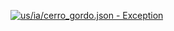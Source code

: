 [![us/ia/cerro_gordo.json - Exception](https://img.shields.io/badge/us/ia/cerro_gordo.json-Exception-red)](https://github.com/openaddresses/openaddresses/tree/master/sources/us/ia/cerro_gordo.json)